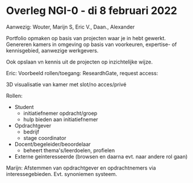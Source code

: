 # Overleg NGI-0 - di 8 februari 2022

Aanwezig: Wouter, Marijn S, Eric V., Daan., Alexander

Portfolio opmaken op basis van projecten waar je in hebt gewerkt.
Genereren kamers in omgeving op basis van voorkeuren, expertise- of kennisgebied, aanwezige werkgevers.

Ook opslaan vn kennis uit de projecten op inzichtelijke wijze.

Eric: Voorbeeld rollen/toegang: ReseardhGate, request access:

3D visualisatie van kamer met slot/no acces/privé

Rollen:

- Student
  - initiatiefnemer opdracht/groep
  - hulp bieden aan initiatiefnemer
- Opdrachtgever
  - bedrijf
  - stage coordinator
- Docent/begeleider/beoordelaar
  - beheert thema's/leerdoelen, profielen
- Externe geinteresseerde (browsen en daarna evt. naar andere rol gaan)

Marijn: Afstemmen van opdrachtgever en opdrachtnemers via interessegebieden.
Evt. synoniemen systeem.
